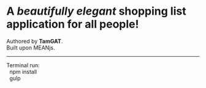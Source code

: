 <h1>A <em>beautifully elegant</em> shopping list application for all people!</h1>
Authored by <strong>TamGAT</strong>.<br/>
Built upon MEANjs.
<hr>
Terminal run:<br/>
&nbsp; npm install<br/>
&nbsp; gulp
